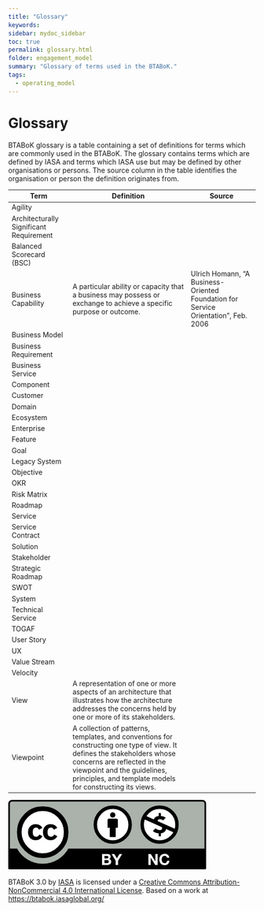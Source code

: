 ```yaml
---
title: "Glossary"
keywords: 
sidebar: mydoc_sidebar
toc: true
permalink: glossary.html
folder: engagement_model
summary: "Glossary of terms used in the BTABoK."
tags: 
  - operating_model
---
```


# Glossary

BTABoK glossary is a table containing a set of definitions for terms which are commonly used in the BTABoK. The glossary contains terms which are defined by IASA and terms which IASA use but may be defined by other organisations or persons. The source column in the table identifies the organisation or person the definition originates from.

| **Term**                                | **Definition**                                                                                                                                                                                                                                    | **Source**                                                                            |
|-----------------------------------------|---------------------------------------------------------------------------------------------------------------------------------------------------------------------------------------------------------------------------------------------------|---------------------------------------------------------------------------------------|
| Agility                                 |                                                                                                                                                                                                                                                   |                                                                                       |
| Architecturally Significant Requirement |                                                                                                                                                                                                                                                   |                                                                                       |
| Balanced Scorecard (BSC)                |                                                                                                                                                                                                                                                   |                                                                                       |
| Business Capability                     | A particular ability or capacity that a business may possess or exchange to achieve a specific purpose or outcome.                                                                                                                                | Ulrich Homann,  “A Business-Oriented Foundation for Service Orientation”,  Feb. 2006  |
| Business Model                          |                                                                                                                                                                                                                                                   |                                                                                       |
| Business Requirement                    |                                                                                                                                                                                                                                                   |                                                                                       |
| Business Service                        |                                                                                                                                                                                                                                                   |                                                                                       |
| Component                               |                                                                                                                                                                                                                                                   |                                                                                       |
| Customer                                |                                                                                                                                                                                                                                                   |                                                                                       |
| Domain                                  |                                                                                                                                                                                                                                                   |                                                                                       |
| Ecosystem                               |                                                                                                                                                                                                                                                   |                                                                                       |
| Enterprise                              |                                                                                                                                                                                                                                                   |                                                                                       |
| Feature                                 |                                                                                                                                                                                                                                                   |                                                                                       |
| Goal                                    |                                                                                                                                                                                                                                                   |                                                                                       |
| Legacy System                           |                                                                                                                                                                                                                                                   |                                                                                       |
| Objective                               |                                                                                                                                                                                                                                                   |                                                                                       |
| OKR                                     |                                                                                                                                                                                                                                                   |                                                                                       |
| Risk Matrix                             |                                                                                                                                                                                                                                                   |                                                                                       |
| Roadmap                                 |                                                                                                                                                                                                                                                   |                                                                                       |
| Service                                 |                                                                                                                                                                                                                                                   |                                                                                       |
| Service Contract                        |                                                                                                                                                                                                                                                   |                                                                                       |
| Solution                                |                                                                                                                                                                                                                                                   |                                                                                       |
| Stakeholder                             |                                                                                                                                                                                                                                                   |                                                                                       |
| Strategic Roadmap                       |                                                                                                                                                                                                                                                   |                                                                                       |
| SWOT                                    |                                                                                                                                                                                                                                                   |                                                                                       |
| System                                  |                                                                                                                                                                                                                                                   |                                                                                       |
| Technical Service                       |                                                                                                                                                                                                                                                   |                                                                                       |
| TOGAF                                   |                                                                                                                                                                                                                                                   |                                                                                       |
| User Story                              |                                                                                                                                                                                                                                                   |                                                                                       |
| UX                                      |                                                                                                                                                                                                                                                   |                                                                                       |
| Value Stream                            |                                                                                                                                                                                                                                                   |                                                                                       |
| Velocity                                |                                                                                                                                                                                                                                                   |                                                                                       |
| View                                    | A representation of one or more aspects of an architecture that illustrates how the architecture addresses the concerns held by one or more of its stakeholders.                                                                                  |                                                                                       |
| Viewpoint                               | A collection of patterns, templates, and conventions for constructing one type of view. It defines the stakeholders whose concerns are reflected in the viewpoint and the guidelines, principles, and template models for constructing its views. |                                                                                       |

![image001](media/by-nc.png)

BTABoK 3.0 by [IASA](https://iasaglobal.org/) is licensed under a [Creative Commons Attribution-NonCommercial 4.0 International License](http://creativecommons.org/licenses/by-nc/4.0/). Based on a work at <https://btabok.iasaglobal.org/>
